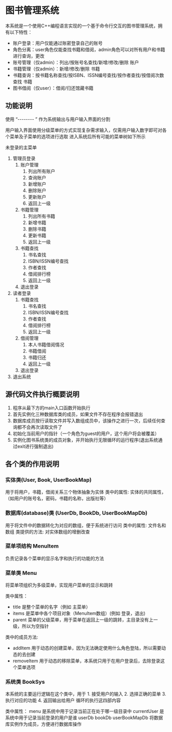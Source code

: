 # 图书管理系统

本系统是一个使用C++编程语言实现的一个基于命令行交互的图书管理系统，拥有以下特性：
* 账户登录：用户仅能通过账密登录自己的账号
* 角色分离：user角色仅能查找书籍和借阅，admin角色可以对所有用户和书籍进行查询，更改
* 账号管理（仅admin）：列出/按账号名查找/新增/修改/删除 账户
* 书籍管理（仅admin）：新增/修改/删除 书籍
* 书籍查询：按书籍名称查找/按ISBN、ISSN编号查找/按作者查找/按借阅次数查找 书籍
* 图书借阅（仅user）：借阅/归还馆藏书籍

## 功能说明
使用 “-------- ” 作为系统输出与用户输入界面的分割

用户输入界面使用分级菜单的方式实现复杂需求输入，仅需用户输入数字即可对各个菜单及子菜单的选项进行选取
进入系统后所有可能的菜单树如下所示

未登录的主菜单
1. 管理员登录
    1. 账户管理
        1. 列出所有账户
        2. 查询账户
        3. 新增账户
        4. 删除账户
        5. 更新账户
        0. 返回上一级
    2. 书籍管理
        1. 列出所有书籍
        2. 新增书籍
        3. 删除书籍
        4. 更新书籍
        0. 返回上一级
    3. 书籍查找
        1. 书名查找
        2. ISBN/ISSN编号查找
        3. 作者查找
        4. 借阅排行榜
        0. 返回上一级
    0. 退出登录
2. 读者登录
    1. 书籍查找
        1. 书名查找
        2. ISBN/ISSN编号查找
        3. 作者查找
        4. 借阅排行榜
        0. 返回上一级
    2. 借阅管理
        1. 本人书籍借阅情况
        2. 书籍借阅
        3. 书籍归还
        0. 返回上一级
    0. 退出登录
0. 退出系统

## 源代码文件执行概要说明
1. 程序从最下方的main入口函数开始执行
2. 首先实例化三种数据库类的成员，如果文件不存在程序会报错退出
3. 数据库成员按行读取文件并写入数组成员中，该操作之进行一次，后续任何查询都不会再次读取文件了
4. 初始化当前用户的指针（一个角色为guest的用户，这个用户将会被覆盖）
5. 实例化图书系统类的成员对象，并开始执行无限循环的运行程序(退出系统通过exit进行强制退出)

## 各个类的作用说明
### 实体类(User, Book, UserBookMap)
用于将用户，书籍，借阅关系三个物体抽象为实体
类中的属性: 实体的共同属性，（如用户的账号名，密码，书籍的名称，出版社等）

### 数据库(database)类 (UserDb, BookDb, UserBookMapDb)
用于将文件中的数据转化为对应的数组，便于系统进行访问
类中的属性: 文件名和数组
类提供的方法: 对实体数组的增删改查

### 菜单项结构 MenuItem
负责记录各个菜单的显示名字和执行的功能的方法

### 菜单类 Menu
将菜单项组织为多级菜单，实现用户菜单的显示和跳转

类中属性：
* title 是整个菜单的名字（例如 主菜单）
* items 是菜单中各个项目对象（MenuItem数组）(例如 登录，退出)
* parent 菜单的父级菜单，用于菜单在返回上一级的跳转，主目录没有上一级，所以为空指针

类中的成员方法:
* addItem 用于动态的创建菜单，因为无法确定使用什么角色登陆，所以需要动态的去创建
* removeItem 用于动态的移除菜单，本系统只用于在用户登录后，去除登录这个菜单选项

### 系统类 BookSys
本系统的主要运行逻辑在这个类中，用于
    1. 接受用户的输入
    2. 选择正确的菜单
    3. 执行对应的功能
    4. 返回输出给用户
循环的执行这四部内容

类中属性：
menu 是系统中用于记录当前正在处于哪一级目录中
currentUser 是系统中用于记录当前登录的用户是谁
userDb bookDb userBookMapDb 将数据库实例作为成员，方便进行数据库操作

